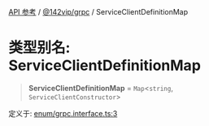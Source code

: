 [API 参考](../../../index.md) / [@142vip/grpc](../index.md) / ServiceClientDefinitionMap

# 类型别名: ServiceClientDefinitionMap

> **ServiceClientDefinitionMap** = `Map`\<`string`, `ServiceClientConstructor`\>

定义于: [enum/grpc.interface.ts:3](https://github.com/142vip/core-x/blob/d978b443ed1221c42602080459c0a22aae31b2d5/packages/grpc/src/enum/grpc.interface.ts#L3)
